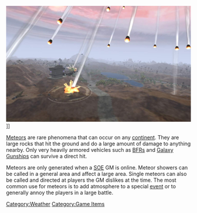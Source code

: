 ![](images/Meteor.jpg "fig:Meteor.jpg")\]\]

[Meteors](Meteor.md) are rare phenomena that can occur on any
[continent](../locations/Continent.md). They are large rocks that hit the
ground and do a large amount of damage to anything nearby. Only very
heavily armored vehicles such as [BFRs](../vehicles/BattleFrame_Robotics.md) and [Galaxy
Gunships](../vehicles/Galaxy_Gunship.md) can survive a direct hit.

Meteors are only generated when a [SOE](../etc/Sony_Online_Entertainment.md) GM is online.
Meteor showers can be called in a general area and affect a large area.
Single meteors can also be called and directed at players the GM
dislikes at the time. The most common use for meteors is to add
atmosphere to a special [event](../etc/Events.md) or to generally annoy
the players in a large battle.

[Category:Weather](Category:Weather.md) [Category:Game
Items](Category:Game_Items.md)
